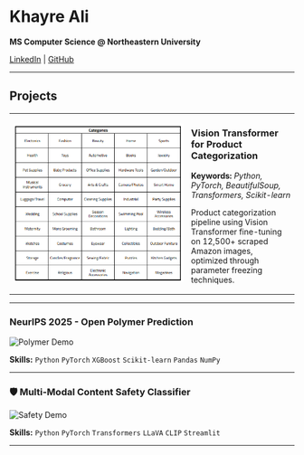 # Khayre Ali

**MS Computer Science @ Northeastern University**

[LinkedIn](https://linkedin.com/in/khayreali/) | [GitHub](https://github.com/khayreali)

---

## Projects

<table>
<tr>
<td width="300">

![ViT Demo](categories.png)

</td>
<td>

### Vision Transformer for Product Categorization

**Keywords:** *Python, PyTorch, BeautifulSoup, Transformers, Scikit-learn*

Product categorization pipeline using Vision Transformer fine-tuning on 12,500+ scraped Amazon images, optimized through parameter freezing techniques.

</td>
</tr>
</table>

---

### NeurIPS 2025 - Open Polymer Prediction
![Polymer Demo](./assets/polymer-demo.gif)

**Skills:** `Python` `PyTorch` `XGBoost` `Scikit-learn` `Pandas` `NumPy`

---

### 🛡️ Multi-Modal Content Safety Classifier
![Safety Demo](./assets/safety-demo.gif)

**Skills:** `Python` `PyTorch` `Transformers` `LLaVA` `CLIP` `Streamlit`

---
